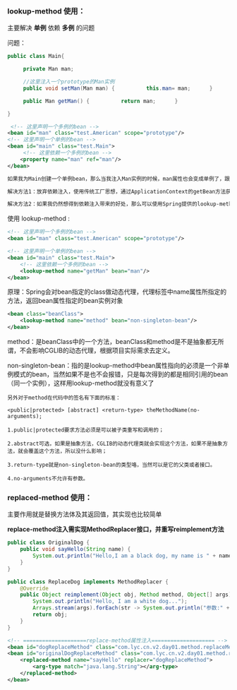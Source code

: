 ### lookup-method 使用：

主要解决 **单例** 依赖 **多例** 的问题

问题：

```java
public class Main{

     private Man man;   

     //这里注入一个prototype的Man实例
     public void setMan(Man man) {          this.man= man;      }

     public Man getMan() {          return man;      }

}
```

```xml
 <!-- 这里声明一个多例的bean -->
<bean id="man" class="test.American" scope="prototype"/> 
<!-- 这里声明一个单例的bean -->
<bean id="main" class="test.Main">  
     <!-- 这里依赖一个多例的bean -->   
    <property name="man" ref="man"/>   
</bean>  

如果我为Main创建一个单例bean，那么当我注入Man实例的时候，man属性也会变成单例了，跟我预期的效果不一样

解决方法1：放弃依赖注入，使用传统工厂思想，通过ApplicationContext的getBean方法获取Man的实例。但是缺点比较明显，跟Spring框架耦合了。

解决方法2：如果我仍然想得到依赖注入带来的好处，那么可以使用Spring提供的lookup-method来注入。

```

使用 lookup-method :

```xml
<!-- 这里声明一个多例的bean -->
<bean id="man" class="test.American" scope="prototype"/>  

<!-- 这里声明一个单例的bean -->    
<bean id="main" class="test.Main"> 
    <!-- 这里依赖一个多例的bean --> 
    <lookup-method name="getMan" bean="man"/>   
</bean>  
```



原理：Spring会对bean指定的class做动态代理，代理<lookup-method/>标签中name属性所指定的方法，返回bean属性指定的bean实例对象

```xml
<bean class="beanClass">
    <lookup-method name="method" bean="non-singleton-bean"/>
</bean>
```

method：是beanClass中的一个方法，beanClass和method是不是抽象都无所谓，不会影响CGLIB的动态代理，根据项目实际需求去定义。

non-singleton-bean：指的是lookup-method中bean属性指向的必须是一个非单例模式的bean，当然如果不是也不会报错，只是每次得到的都是相同引用的bean（同一个实例），这样用lookup-method就没有意义了

```properties
另外对于method在代码中的签名有下面的标准：

<public|protected> [abstract] <return-type> theMethodName(no-arguments);

1.public|protected要求方法必须是可以被子类重写和调用的；

2.abstract可选，如果是抽象方法，CGLIB的动态代理类就会实现这个方法，如果不是抽象方法，就会覆盖这个方法，所以没什么影响；

3.return-type就是non-singleton-bean的类型咯，当然可以是它的父类或者接口。

4.no-arguments不允许有参数。
```



### replaced-method  使用：

主要作用就是替换方法体及其返回值，其实现也比较简单

**replace-method注入需实现MethodReplacer接口，并重写reimplement方法**

```java
public class OriginalDog {
    public void sayHello(String name) {
        System.out.println("Hello,I am a black dog, my name is " + name);
    }
}
```

```java
public class ReplaceDog implements MethodReplacer {
    @Override
    public Object reimplement(Object obj, Method method, Object[] args) throws Throwable {
        System.out.println("Hello, I am a white dog...");
        Arrays.stream(args).forEach(str -> System.out.println("参数:" + str));
        return obj;
    }
}
```

```xml
<!-- ====================replace-method属性注入==================== -->
<bean id="dogReplaceMethod" class="com.lyc.cn.v2.day01.method.replaceMethod.ReplaceDog"/>
<bean id="originalDogReplaceMethod" class="com.lyc.cn.v2.day01.method.replaceMethod.OriginalDog">
    <replaced-method name="sayHello" replacer="dogReplaceMethod">
        <arg-type match="java.lang.String"></arg-type>
    </replaced-method>
</bean>
```

